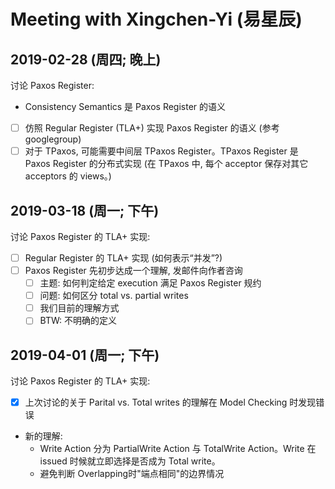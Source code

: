 ﻿# Meeting with Xingchen-Yi (易星辰)

## 2019-02-28 (周四; 晚上)
讨论 Paxos Register:
- Consistency Semantics 是 Paxos Register 的语义
- [ ] 仿照 Regular Register (TLA+) 实现 Paxos Register 的语义 (参考 googlegroup)
- [ ] 对于 TPaxos, 可能需要中间层 TPaxos Register。TPaxos Register 是 Paxos Register 的分布式实现 (在 TPaxos 中, 每个 acceptor 保存对其它 acceptors  的 views。)

## 2019-03-18 (周一; 下午)
讨论 Paxos Register 的 TLA+ 实现:
- [ ] Regular Register 的 TLA+ 实现 (如何表示“并发”?)
- [ ] Paxos Register 先初步达成一个理解, 发邮件向作者咨询
	- [ ] 主题: 如何判定给定 execution 满足 Paxos Register 规约
	- [ ] 问题: 如何区分 total vs. partial writes
	- [ ] 我们目前的理解方式
	- [ ] BTW: 不明确的定义

## 2019-04-01 (周一; 下午)
讨论 Paxos Register 的 TLA+ 实现:
- [x] 上次讨论的关于 Parital vs. Total writes 的理解在 Model Checking 时发现错误
- 新的理解:
	- Write Action 分为 PartialWrite Action 与 TotalWrite Action。Write 在 issued 时候就立即选择是否成为 Total write。
	- 避免判断 Overlapping时"端点相同"的边界情况
